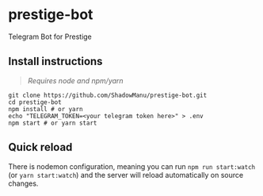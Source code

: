 # prestige-bot
Telegram Bot for Prestige

## Install instructions

> *Requires node and npm/yarn*

```
git clone https://github.com/ShadowManu/prestige-bot.git
cd prestige-bot
npm install # or yarn
echo "TELEGRAM_TOKEN=<your telegram token here>" > .env
npm start # or yarn start
```

## Quick reload

There is nodemon configuration, meaning you can run `npm run start:watch` (or `yarn start:watch`) and the server will reload automatically on source changes.